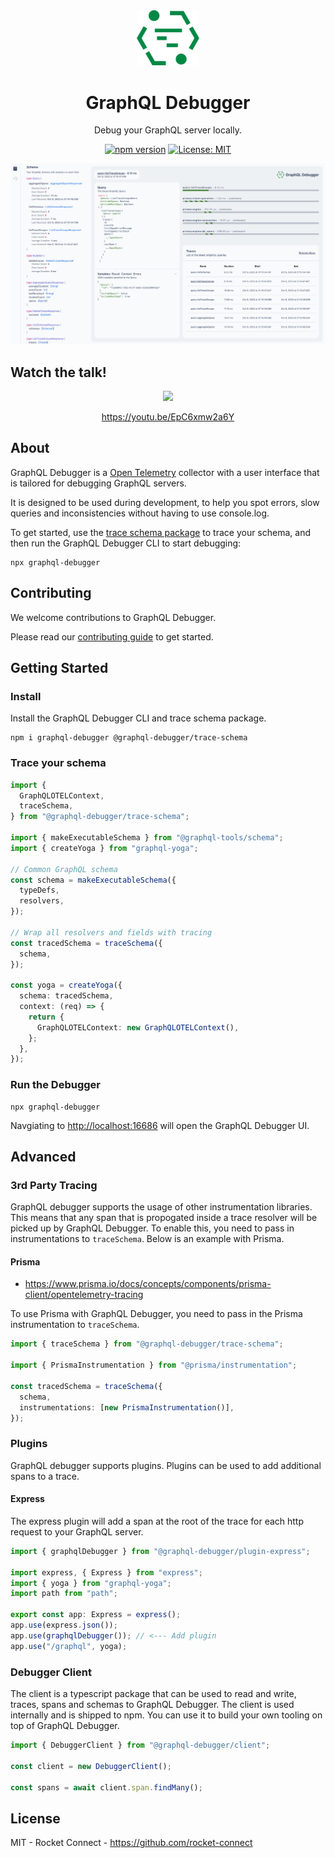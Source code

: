 <div align="center" style="text-align: center;">

<img src="./apps/ui/public/logo.svg" width="20%" alt="GraphQL Debugger">

<h1>GraphQL Debugger</h1>

<p>Debug your GraphQL server locally.</p>

[![npm version](https://badge.fury.io/js/graphql-debugger.svg)](https://badge.fury.io/js/graphql-debugger) [![License: MIT](https://img.shields.io/badge/License-MIT-yellow.svg)](https://opensource.org/licenses/MIT)

[![](./docs/screenshot.png)](https://www.graphql-debugger.com/)

</div>

## Watch the talk!

<div align="center" style="text-align: center;">

[![](https://markdown-videos-api.jorgenkh.no/youtube/EpC6xmw2a6Y)](https://youtu.be/EpC6xmw2a6Y)

<p>
  <a href="https://youtu.be/EpC6xmw2a6Y">https://youtu.be/EpC6xmw2a6Y</a>
</p>

</div>

## About

GraphQL Debugger is a [Open Telemetry](https://opentelemetry.io/) collector with a user interface that is tailored for debugging GraphQL servers.

It is designed to be used during development, to help you spot errors, slow queries and inconsistencies without having to use console.log.

To get started, use the [trace schema package](https://github.com/rocket-connect/graphql-debugger/tree/main/packages/trace-schema) to trace your schema, and then run the GraphQL Debugger CLI to start debugging:

```
npx graphql-debugger
```

## Contributing

We welcome contributions to GraphQL Debugger.

Please read our [contributing guide](./docs/CONTRIBUTING.md) to get started.

## Getting Started

### Install

Install the GraphQL Debugger CLI and trace schema package.

```
npm i graphql-debugger @graphql-debugger/trace-schema
```

### Trace your schema

```ts
import {
  GraphQLOTELContext,
  traceSchema,
} from "@graphql-debugger/trace-schema";

import { makeExecutableSchema } from "@graphql-tools/schema";
import { createYoga } from "graphql-yoga";

// Common GraphQL schema
const schema = makeExecutableSchema({
  typeDefs,
  resolvers,
});

// Wrap all resolvers and fields with tracing
const tracedSchema = traceSchema({
  schema,
});

const yoga = createYoga({
  schema: tracedSchema,
  context: (req) => {
    return {
      GraphQLOTELContext: new GraphQLOTELContext(),
    };
  },
});
```

### Run the Debugger

```
npx graphql-debugger
```

Navgiating to [http://localhost:16686](http://localhost:16686) will open the GraphQL Debugger UI.

## Advanced

### 3rd Party Tracing

GraphQL debugger supports the usage of other instrumentation libraries. This means that any span that is propogated inside a trace resolver will be picked up by GraphQL Debugger. To enable this, you need to pass in instrumentations to `traceSchema`. Below is an example with Prisma.

#### Prisma

- https://www.prisma.io/docs/concepts/components/prisma-client/opentelemetry-tracing

To use Prisma with GraphQL Debugger, you need to pass in the Prisma instrumentation to `traceSchema`.

```ts
import { traceSchema } from "@graphql-debugger/trace-schema";

import { PrismaInstrumentation } from "@prisma/instrumentation";

const tracedSchema = traceSchema({
  schema,
  instrumentations: [new PrismaInstrumentation()],
});
```

### Plugins

GraphQL debugger supports plugins. Plugins can be used to add additional spans to a trace.

#### Express

The express plugin will add a span at the root of the trace for each http request to your GraphQL server.

```ts
import { graphqlDebugger } from "@graphql-debugger/plugin-express";

import express, { Express } from "express";
import { yoga } from "graphql-yoga";
import path from "path";

export const app: Express = express();
app.use(express.json());
app.use(graphqlDebugger()); // <--- Add plugin
app.use("/graphql", yoga);
```

### Debugger Client

The client is a typescript package that can be used to read and write, traces, spans and schemas to GraphQL Debugger. The client is used internally and is shipped to npm. You can use it to build your own tooling on top of GraphQL Debugger.

```ts
import { DebuggerClient } from "@graphql-debugger/client";

const client = new DebuggerClient();

const spans = await client.span.findMany();
```

## License

MIT - Rocket Connect - https://github.com/rocket-connect
